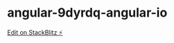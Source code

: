 # angular-9dyrdq-angular-io

[Edit on StackBlitz ⚡️](https://stackblitz.com/edit/angular-9dyrdq-angular-io)
